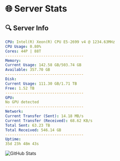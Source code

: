 # 🌐 Server Stats
## 🔍 Server Info
```yaml
CPU: Intel(R) Xeon(R) CPU E5-2699 v4 @ 1234.63MHz
CPU Usage: 0.80%
Cores: 44P | 88T
-----------------------------------
Memory:
Current Usage: 142.58 GB/503.74 GB
Available: 357.70 GB
-----------------------------------
Disk:
Current Usage: 111.30 GB/1.71 TB
Free: 1.52 TB
-----------------------------------
GPU:
No GPU detected
-----------------------------------
Network:
Current Transfer (Sent): 14.18 MB/s
Current Transfer (Received): 68.62 KB/s
Total Sent: 63.23 TB
Total Received: 546.14 GB
-----------------------------------
Uptime:
35d 23h 48m 43s
```
![GitHub Stats](https://img.shields.io/badge/Updated-2025-04-12_21:11:32-blue)